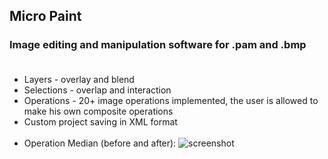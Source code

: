 ## Micro Paint 
### Image editing and manipulation software for .pam and .bmp<br/><br/>
- Layers - overlay and blend 
- Selections - overlap and interaction
- Operations - 20+ image operations implemented, the user is allowed to make his own composite operations
- Custom project saving in XML format<br/><br/>
- Operation Median (before and after):
![screenshot](https://i.imgur.com/Vztavd7.png)
